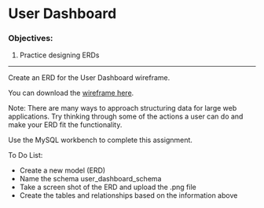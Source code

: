 <h1>User Dashboard</h1>

<h3>Objectives:</h3>

<ol>
    <li>Practice designing ERDs</li>
</ol>

<hr>

<p>Create an ERD for the User Dashboard wireframe.</p>

<p>You can download the <a href="https://github.com/alirabah93/Coding-Dojo/blob/master/WEB-FUNDAMENTALS/MySQL/ERD/user_dashboard/MVC-advanced-assignment.pdf">wireframe here</a>.</p>

<p>Note: There are many ways to approach structuring data for large web applications. Try thinking through some of the actions a user can do and make your ERD fit the functionality.</p>

<p>Use the MySQL workbench to complete this assignment.</p>

<p>To Do List:</p>
<ul>
    <li>Create a new model (ERD)</li>
    <li>Name the schema user_dashboard_schema</li>
    <li>Take a screen shot of the ERD and upload the .png file</li>
    <li>Create the tables and relationships based on the information above</li>
</ul>


